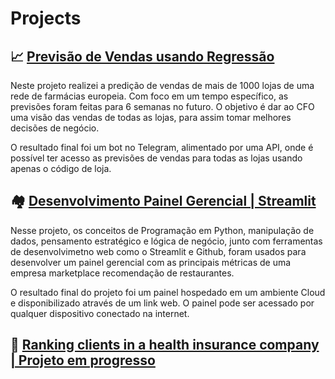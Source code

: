 # Projects

## 📈  [Previsão de Vendas usando Regressão](https://github.com/natan-matos/sales-prediction)

Neste projeto realizei a predição de vendas de mais de 1000 lojas de uma rede de farmácias europeia. Com foco em um tempo específico, as previsões foram feitas para 6 semanas no futuro. O objetivo é dar ao CFO uma visão das vendas de todas as lojas, para assim tomar melhores decisões de negócio.

O resultado final foi um bot no Telegram, alimentado por uma API, onde é possível ter acesso as previsões de vendas para todas as lojas usando apenas o código de loja.

## 🏘 [Desenvolvimento Painel Gerencial | Streamlit](https://github.com/natan-matos/foodzone)

Nesse projeto, os conceitos de Programação em Python, manipulação de dados, pensamento estratégico e lógica de negócio, junto com ferramentas de desenvolvimetno web como o Streamlit e Github, foram usados para desenvolver um painel gerencial com as principais métricas de uma empresa marketplace recomendação de restaurantes.

O resultado final do projeto foi um painel hospedado em um ambiente Cloud e disponibilizado através de um link web. O painel pode ser acessado por qualquer dispositivo conectado na internet.

## 📒 [Ranking clients in a health insurance company | Projeto em progresso ](https://github.com/natan-matos/health-insurance)
